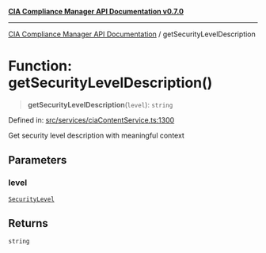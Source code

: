 [**CIA Compliance Manager API Documentation v0.7.0**](../README.md)

***

[CIA Compliance Manager API Documentation](../globals.md) / getSecurityLevelDescription

# Function: getSecurityLevelDescription()

> **getSecurityLevelDescription**(`level`): `string`

Defined in: [src/services/ciaContentService.ts:1300](https://github.com/Hack23/cia-compliance-manager/blob/main/src/services/ciaContentService.ts#L1300)

Get security level description with meaningful context

## Parameters

### level

[`SecurityLevel`](../type-aliases/SecurityLevel.md)

## Returns

`string`
